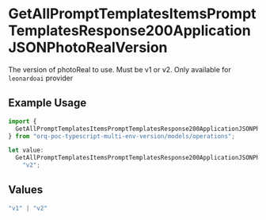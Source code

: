 # GetAllPromptTemplatesItemsPromptTemplatesResponse200ApplicationJSONPhotoRealVersion

The version of photoReal to use. Must be v1 or v2. Only available for `leonardoai` provider

## Example Usage

```typescript
import {
  GetAllPromptTemplatesItemsPromptTemplatesResponse200ApplicationJSONPhotoRealVersion,
} from "orq-poc-typescript-multi-env-version/models/operations";

let value:
  GetAllPromptTemplatesItemsPromptTemplatesResponse200ApplicationJSONPhotoRealVersion =
    "v2";
```

## Values

```typescript
"v1" | "v2"
```